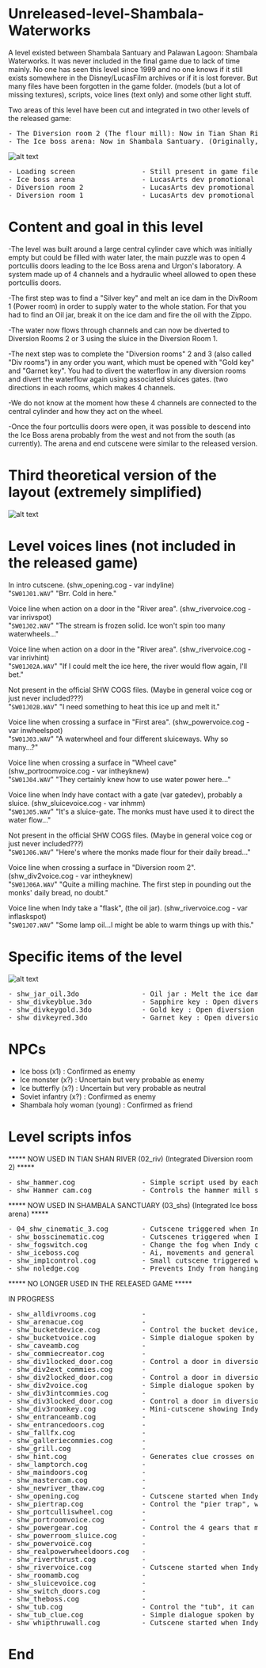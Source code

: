 # Unreleased-level-Shambala-Waterworks

A level existed between Shambala Santuary and Palawan Lagoon: Shambala Waterworks. It was never included in the final game due to lack of time mainly. No one has seen this level since 1999 and no one knows if it still exists somewhere in the Disney/LucasFilm archives or if it is lost forever. But many files have been forgotten in the game folder. (models (but a lot of missing textures), scripts, voice lines (text only) and some other light stuff.

Two areas of this level have been cut and integrated in two other levels of the released game:
<pre>
- The Diversion room 2 (The flour mill): Now in Tian Shan River. (The water channel in the room was different (2m wide and 2.5m deep, and swimable) and you can see a walled-up entrance that is no longer used, formerly leading to other parts of the level)
- The Ice boss arena: Now in Shambala Santuary. (Originally, the Shambala Santuary level ended after giving the flower to the old lady).
</pre>
![alt text](https://raw.githubusercontent.com/Jones3D-The-Infernal-Engine/Unreleased-level-Shambala-Waterworks/a0f42e3c93322f6730956c780250681ad63ffc3c/04_shw.jpg?raw=true)
<pre>
- Loading screen                - Still present in game files.
- Ice boss arena                - LucasArts dev promotional public screenshot, era ≤ 1999.
- Diversion room 2              - LucasArts dev promotional public screenshot, era ≤ 1999.
- Diversion room 1              - LucasArts dev promotional public screenshot, era ≤ 1999.
</pre>

# Content and goal in this level

-The level was built around a large central cylinder cave which was initially empty but could be filled with water later, the main puzzle was to open 4 portcullis doors leading to the Ice Boss arena and Urgon's laboratory. A system made up of 4 channels and a hydraulic wheel allowed to open these portcullis doors.

-The first step was to find a "Silver key" and melt an ice dam in the DivRoom 1 (Power room) in order to supply water to the whole station. For that you had to find an Oil jar, break it on the ice dam and fire the oil with the Zippo.

-The water now flows through channels and can now be diverted to Diversion Rooms 2 or 3 using the sluice in the Diversion Room 1.

-The next step was to complete the "Diversion rooms" 2 and 3 (also called "Div rooms") in any order you want, which must be opened with "Gold key" and "Garnet key". You had to divert the waterflow in any diversion rooms and divert the waterflow again using associated sluices gates. (two directions in each rooms, which makes 4 channels.

-We do not know at the moment how these 4 channels are connected to the central cylinder and how they act on the wheel.

-Once the four portcullis doors were open, it was possible to descend into the Ice Boss arena probably from the west and not from the south (as currently). The arena and end cutscene were similar to the released version.

# Third theoretical version of the layout (extremely simplified)

![alt text](https://raw.githubusercontent.com/Jones3D-The-Infernal-Engine/Unreleased-level-Shambala-Waterworks/main/shw_map_v3.jpg?raw=true)

# Level voices lines (not included in the released game)

In intro cutscene. (shw_opening.cog - var indyline)<br/>
"```SW01J01.WAV```" "Brr.  Cold in here."

Voice line when action on a door in the "River area". (shw_rivervoice.cog - var inrivspot)<br/>
"```SW01J02.WAV```" "The stream is frozen solid. Ice won't spin too many waterwheels..."

Voice line when action on a door in the "River area". (shw_rivervoice.cog - var inrivhint)<br/>
"```SW01J02A.WAV```" "If I could melt the ice here, the river would flow again, I'll bet."

Not present in the official SHW COGS files. (Maybe in general voice cog or just never included???)<br/>
"```SW01J02B.WAV```" "I need something to heat this ice up and melt it."

Voice line when crossing a surface in "First area". (shw_powervoice.cog - var inwheelspot)<br/>
"```SW01J03.WAV```" "A waterwheel and four different sluiceways.  Why so many...?"

Voice line when crossing a surface in "Wheel cave" (shw_portroomvoice.cog - var intheyknew)<br/>
"```SW01J04.WAV```" "They certainly knew how to use water power here..."

Voice line when Indy have contact with a gate (var gatedev), probably a sluice. (shw_sluicevoice.cog - var inhmm)<br/>
"```SW01J05.WAV```" "It's a sluice-gate.  The monks must have used it to direct the water flow..."

Not present in the official SHW COGS files. (Maybe in general voice cog or just never included???)<br/>
"```SW01J06.WAV```" "Here's where the monks made flour for their daily bread..."

Voice line when crossing a surface in "Diversion room 2". (shw_div2voice.cog - var intheyknew)<br/>
"```SW01J06A.WAV```" "Quite a milling machine.  The first step in pounding out the monks' daily bread, no doubt."

Voice line when Indy take a "flask", (the oil jar). (shw_rivervoice.cog - var inflaskspot)<br/>
"```SW01J07.WAV```" "Some lamp oil...I might be able to warm things up with this."

# Specific items of the level
![alt text](https://raw.githubusercontent.com/Jones3D-The-Infernal-Engine/Unreleased-level-Shambala-Waterworks/740511db93f360b053127e7d61f7d92da7569be8/04_shw_items.jpg?raw=true)
<pre>
- shw_jar_oil.3do               - Oil jar : Melt the ice dam.
- shw_divkeyblue.3do            - Sapphire key : Open diversion room 1.
- shw_divkeygold.3do            - Gold key : Open diversion room 2.
- shw_divkeyred.3do             - Garnet key : Open diversion room 3.
</pre>

# NPCs
- Ice boss (x1) : Confirmed as enemy
- Ice monster (x?) : Uncertain but very probable as enemy
- Ice butterfly (x?) : Uncertain but very probable as neutral
- Soviet infantry (x?) : Confirmed as enemy
- Shambala holy woman (young) : Confirmed as friend

# Level scripts infos

***** NOW USED IN TIAN SHAN RIVER (02_riv) (Integrated Diversion room 2) *****
<pre>
- shw_hammer.cog                - Simple script used by each of the three hammers to control Indy's crush death.
- shw_Hammer_cam.cog            - Controls the hammer mill status in the diversion room 2, once used by monks to produce their flour. In the original level, the machine only worked if Indy directed the flow of water in that room. (Using a sluice system located in a room that no longer exists, probably "the main cave"). If the water is diverted away from the diversion room 2, the machine is stopped and reset to a standard position which prevents Indy from climbing to the upper floors.
</pre>
***** NOW USED IN SHAMBALA SANCTUARY (03_shs) (Integrated Ice boss arena) *****
<pre>
- 04_shw_cinematic_3.cog        - Cutscene triggered when Indy open the door at the end of the level, the holy woman sends him to Palawan.
- shw_bosscinematic.cog         - Cutscenes triggered when Indy entered in the arena showing the ice boss and when killing him.
- shw_fogswitch.cog             - Change the fog when Indy crosses surfaces (4 for artivate and 4 for desactivate).
- shw_iceboss.cog               - Ai, movements and general actions of the ice boss.
- shw_imp1control.cog           - Small cutscene triggered when Indy pick up the Urgon part.
- shw_noledge.cog               - Prevents Indy from hanging onto the ledge before the ground (thing) collapses below him (And then, not to pass his hands through the ground). By default the surface is not "hangable", it becomes "hangable" 1 second after the fall of the ground (Thing).
</pre>
***** NO LONGER USED IN THE RELEASED GAME *****

IN PROGRESS
<pre>
- shw_alldivrooms.cog           -
- shw_arenacue.cog              -
- shw_bucketdevice.cog          - Control the bucket device, where Indy release the the gold key that opens access to diversion room 2.
- shw_bucketvoice.cog           - Simple dialogue spoken by Indy when he comes into contact with the bucket device model "This looks interesting".
- shw_caveamb.cog               -
- shw_commiecreator.cog         -
- shw_div1locked_door.cog       - Control a door in diversion room 1 that opens with a sapphire key.
- shw_div2ext_commies.cog       -
- shw_div2locked_door.cog       - Control a door in diversion room 2 that opens with a gold key.
- shw_div2voice.cog             - Simple dialogue spoken by Indy when he arrive in diversion room 2. "Quite a milling machine.  The first step in pounding out the monks' daily bread, no doubt."
- shw_div3intcommies.cog        -
- shw_div3locked_door.cog       - Control a door in diversion room 3 that opens with a garnet key.
- shw_div3roomkey.cog           - Mini-cutscene showing Indy picking up the garnet key.
- shw_entranceamb.cog           -
- shw_entrancedoors.cog         -
- shw_fallfx.cog                -
- shw_galleriecommies.cog       -
- shw_grill.cog                 -
- shw_hint.cog                  - Generates clue crosses on the game mini-map after certain actions performed by Indy. The code comments left in the file are extremely useful to reconstruct the level and know the order of events.
- shw_lamptorch.cog             -
- shw_maindoors.cog             -
- shw_mastercam.cog             -
- shw_newriver_thaw.cog         -
- shw_opening.cog               - Cutscene started when Indy start the level. Music "mus_shw_intro.wav" is played and the entrance double door is closed behind Indy. He say "Brr.  Cold in here."
- shw_piertrap.cog              - Control the "pier trap", where 3 blocks can fall on Indy, this script doesn't seem finished, probably urgently just before the game is shipped.
- shw_portculliswheel.cog       -
- shw_portroomvoice.cog         -
- shw_powergear.cog             - Control the 4 gears that must be in contact with the water wheel to open each of the 4 portcullis doors.
- shw_powerroom_sluice.cog      -
- shw_powervoice.cog            -
- shw_realpowerwheeldoors.cog   -
- shw_riverthrust.cog           -
- shw_rivervoice.cog            - Cutscene started when Indy open a door and arrives at the "river area".
- shw_roomamb.cog               -
- shw_sluicevoice.cog           -
- shw_switch_doors.cog          -
- shw_theboss.cog               -
- shw_tub.cog                   - Control the "tub", it can explode if Indy shoots it. (the "tub" would never have been used in the original level (?)).
- shw_tub_clue.cog              - Simple dialogue spoken by Indy when he walk on a surface near the "tub" "Hmm.  Something's in there..."
- shw_whipthruwall.cog          - Cutscene started when Indy destroy a cracked wall with his whip. These variables "int dragonplayed=0" or "sound dragon_cue=mus_shw_monkchant2.wav" suggest that Indy enters an area with one or more big dragon heads statues, which is most likely diversion room 3.
</pre>
# End
